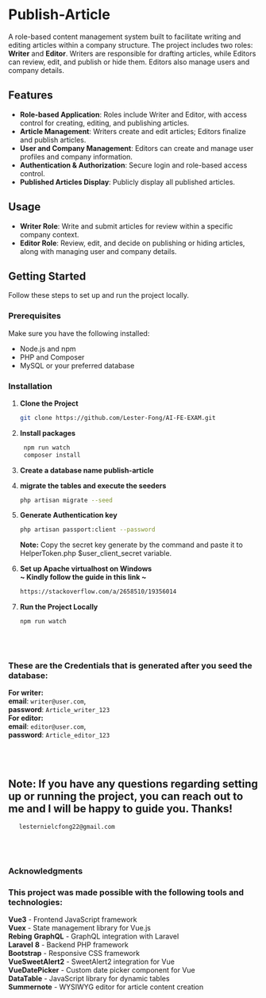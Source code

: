 # Publish-Article

A role-based content management system built to facilitate writing and editing articles within a company structure. The project includes two roles: **Writer** and **Editor**. Writers are responsible for drafting articles, while Editors can review, edit, and publish or hide them. Editors also manage users and company details.

## Features

-   **Role-based Application**: Roles include Writer and Editor, with access control for creating, editing, and publishing articles.
-   **Article Management**: Writers create and edit articles; Editors finalize and publish articles.
-   **User and Company Management**: Editors can create and manage user profiles and company information.
-   **Authentication & Authorization**: Secure login and role-based access control.
-   **Published Articles Display**: Publicly display all published articles.

## Usage

-   **Writer Role**: Write and submit articles for review within a specific company context.
-   **Editor Role**: Review, edit, and decide on publishing or hiding articles, along with managing user and company details.

## Getting Started

Follow these steps to set up and run the project locally.

### Prerequisites

Make sure you have the following installed:

-   Node.js and npm
-   PHP and Composer
-   MySQL or your preferred database

### Installation

1. **Clone the Project**

    ```bash
    git clone https://github.com/Lester-Fong/AI-FE-EXAM.git
    ```

2. **Install packages**

    ```bash
     npm run watch
     composer install
    ```

3. **Create a database name publish-article**

4. **migrate the tables and execute the seeders**

    ```bash
    php artisan migrate --seed
    ```

5. **Generate Authentication key**

    ```bash
    php artisan passport:client --password
    ```

    **Note:** Copy the secret key generate by the command and paste it to HelperToken.php $user_client_secret variable.

6. **Set up Apache virtualhost on Windows** <br/>
   **~ Kindly follow the guide in this link ~**

    ```bash
    https://stackoverflow.com/a/2658510/19356014
    ```

7. **Run the Project Locally**
    ```bash
    npm run watch
    ```

<br/><br/>

### These are the **Credentials** that is generated after you seed the database:

**For writer:** <br/>
**email**: `writer@user.com`, <br/>
**password**: `Article_writer_123` <br/>
**For editor:** <br/>
**email**: `editor@user.com`, <br/>
**password**: `Article_editor_123` <br/>

<br/><br/>

## Note: If you have any questions regarding setting up or running the project, you can reach out to me and I will be happy to guide you. Thanks!

```bash
   lesternielcfong22@gmail.com
```

<br/><br/>

### Acknowledgments

### This project was made possible with the following tools and technologies:

**Vue3** - Frontend JavaScript framework <br/>
**Vuex** - State management library for Vue.js <br/>
**Rebing** **GraphQL** - GraphQL integration with Laravel <br/>
**Laravel** **8** - Backend PHP framework <br/>
**Bootstrap** - Responsive CSS framework <br/>
**VueSweetAlert2** - SweetAlert2 integration for Vue <br/>
**VueDatePicker** - Custom date picker component for Vue <br/>
**DataTable** - JavaScript library for dynamic tables <br/>
**Summernote** - WYSIWYG editor for article content creation <br/>
